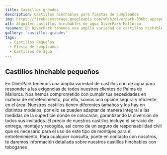 ```yaml
---
title: Castillos grandes
description: Castillos hinchables para fiestas de cumpleaños 
img: https://firebasestorage.googleapis.com/v0/b/diverpark-836bc.appspot.com/o/castillos-grandes%2Favion-1.jpg?alt=media&token=c683a312-d0e0-40fc-b870-fb5d14fa56f7
alt: Alquiler castillos hinchables de agua DiverPark Mallorca
resumen: En DiverPark tenemos una amplia variedad de castillos hichables para lo más pequeños
gallery: 'castillos-grandes'
tags: 
  - Castillos Pequeños
  - Fiesta de cumpleaños
  - Castillos de agua
---
```


## Castillos hinchable pequeños

  En DiverPark tenemos una amplia variedad de castillos con de agua
  para responder a las exigencias de todos nuestros clientes de
  Palma de Mallorca. Nos hemos comprometido con cumplir tus
  necesidades en materia de entretenimiento, por ello, somos una
  opción segura y eficiente en el área. Nuestros castillos tienen
  diferentes tamaños y los hay en distintos modelos, por ello se
  pueden adaptar de manera integral a las medidas de la superficie
  donde se colocarán, garantizando la diversión de todos sus
  invitados. El precio de nuestros castillos incluye el servicio de
  entrega, montaje y recogida, así como de un seguro de
  responsabilidad civil que es necesario para el uso de este tipo de
  montajes para el entretenimiento. Para cualquier consulta, ponte
  en contacto con nosotros, te daremos información detallada sobre
  nuestros castillos hinchables con toboganes
  